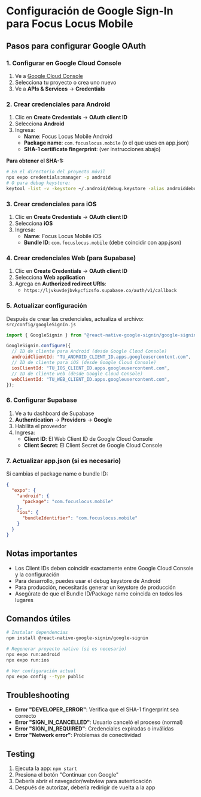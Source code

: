 # Configuración de Google Sign-In para Focus Locus Mobile

## Pasos para configurar Google OAuth

### 1. Configurar en Google Cloud Console

1. Ve a [Google Cloud Console](https://console.cloud.google.com/)
2. Selecciona tu proyecto o crea uno nuevo
3. Ve a **APIs & Services** → **Credentials**

### 2. Crear credenciales para Android

1. Clic en **Create Credentials** → **OAuth client ID**
2. Selecciona **Android**
3. Ingresa:
   - **Name**: Focus Locus Mobile Android
   - **Package name**: `com.focuslocus.mobile` (o el que uses en app.json)
   - **SHA-1 certificate fingerprint**: (ver instrucciones abajo)

**Para obtener el SHA-1:**

```bash
# En el directorio del proyecto móvil
npx expo credentials:manager -p android
# O para debug keystore:
keytool -list -v -keystore ~/.android/debug.keystore -alias androiddebugkey -storepass android -keypass android
```

### 3. Crear credenciales para iOS

1. Clic en **Create Credentials** → **OAuth client ID**
2. Selecciona **iOS**
3. Ingresa:
   - **Name**: Focus Locus Mobile iOS
   - **Bundle ID**: `com.focuslocus.mobile` (debe coincidir con app.json)

### 4. Crear credenciales Web (para Supabase)

1. Clic en **Create Credentials** → **OAuth client ID**
2. Selecciona **Web application**
3. Agrega en **Authorized redirect URIs**:
   - `https://ljvkuvdejbvkycfizsfo.supabase.co/auth/v1/callback`

### 5. Actualizar configuración

Después de crear las credenciales, actualiza el archivo:
`src/config/googleSignIn.js`

```javascript
import { GoogleSignin } from "@react-native-google-signin/google-signin";

GoogleSignin.configure({
  // ID de cliente para Android (desde Google Cloud Console)
  androidClientId: "TU_ANDROID_CLIENT_ID.apps.googleusercontent.com",
  // ID de cliente para iOS (desde Google Cloud Console)
  iosClientId: "TU_IOS_CLIENT_ID.apps.googleusercontent.com",
  // ID de cliente web (desde Google Cloud Console)
  webClientId: "TU_WEB_CLIENT_ID.apps.googleusercontent.com",
});
```

### 6. Configurar Supabase

1. Ve a tu dashboard de Supabase
2. **Authentication** → **Providers** → **Google**
3. Habilita el proveedor
4. Ingresa:
   - **Client ID**: El Web Client ID de Google Cloud Console
   - **Client Secret**: El Client Secret de Google Cloud Console

### 7. Actualizar app.json (si es necesario)

Si cambias el package name o bundle ID:

```json
{
  "expo": {
    "android": {
      "package": "com.focuslocus.mobile"
    },
    "ios": {
      "bundleIdentifier": "com.focuslocus.mobile"
    }
  }
}
```

## Notas importantes

- Los Client IDs deben coincidir exactamente entre Google Cloud Console y la configuración
- Para desarrollo, puedes usar el debug keystore de Android
- Para producción, necesitarás generar un keystore de producción
- Asegúrate de que el Bundle ID/Package name coincida en todos los lugares

## Comandos útiles

```bash
# Instalar dependencias
npm install @react-native-google-signin/google-signin

# Regenerar proyecto nativo (si es necesario)
npx expo run:android
npx expo run:ios

# Ver configuración actual
npx expo config --type public
```

## Troubleshooting

- **Error "DEVELOPER_ERROR"**: Verifica que el SHA-1 fingerprint sea correcto
- **Error "SIGN_IN_CANCELLED"**: Usuario canceló el proceso (normal)
- **Error "SIGN_IN_REQUIRED"**: Credenciales expiradas o inválidas
- **Error "Network error"**: Problemas de conectividad

## Testing

1. Ejecuta la app: `npm start`
2. Presiona el botón "Continuar con Google"
3. Debería abrir el navegador/webview para autenticación
4. Después de autorizar, debería redirigir de vuelta a la app
